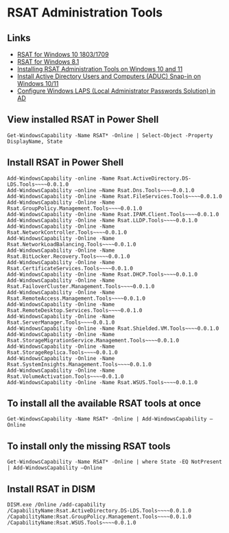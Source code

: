 # RSAT Administration Tools

## Links
- [RSAT for Windows 10 1803/1709](https://www.microsoft.com/en-us/download/details.aspx?id=45520)
- [RSAT for Windows 8.1](https://www.microsoft.com/en-us/download/details.aspx?id=39296)
- [Installing RSAT Administration Tools on Windows 10 and 11](https://woshub.com/install-rsat-feature-windows-10-powershell/)
- [Install Active Directory Users and Computers (ADUC) Snap-in on Windows 10/11](https://woshub.com/install-active-directory-users-computers-aduc-console/)
- [Configure Windows LAPS (Local Administrator Passwords Solution) in AD](https://woshub.com/manage-local-administrator-passwords-with-laps/)

## View installed RSAT in Power Shell
```Get-WindowsCapability -Name RSAT* -Online | Select-Object -Property DisplayName, State```

## Install RSAT in Power Shell
```
Add-WindowsCapability -online -Name Rsat.ActiveDirectory.DS-LDS.Tools~~~~0.0.1.0
Add-WindowsCapability –online –Name Rsat.Dns.Tools~~~~0.0.1.0
Add-WindowsCapability -Online -Name Rsat.FileServices.Tools~~~~0.0.1.0
Add-WindowsCapability -Online -Name Rsat.GroupPolicy.Management.Tools~~~~0.0.1.0
Add-WindowsCapability -Online -Name Rsat.IPAM.Client.Tools~~~~0.0.1.0
Add-WindowsCapability -Online -Name Rsat.LLDP.Tools~~~~0.0.1.0
Add-WindowsCapability -Online -Name Rsat.NetworkController.Tools~~~~0.0.1.0
Add-WindowsCapability -Online -Name Rsat.NetworkLoadBalancing.Tools~~~~0.0.1.0
Add-WindowsCapability -Online -Name Rsat.BitLocker.Recovery.Tools~~~~0.0.1.0
Add-WindowsCapability -Online -Name Rsat.CertificateServices.Tools~~~~0.0.1.0
Add-WindowsCapability -Online -Name Rsat.DHCP.Tools~~~~0.0.1.0
Add-WindowsCapability -Online -Name Rsat.FailoverCluster.Management.Tools~~~~0.0.1.0
Add-WindowsCapability -Online -Name Rsat.RemoteAccess.Management.Tools~~~~0.0.1.0
Add-WindowsCapability -Online -Name Rsat.RemoteDesktop.Services.Tools~~~~0.0.1.0
Add-WindowsCapability -Online -Name Rsat.ServerManager.Tools~~~~0.0.1.0
Add-WindowsCapability -Online -Name Rsat.Shielded.VM.Tools~~~~0.0.1.0
Add-WindowsCapability -Online -Name Rsat.StorageMigrationService.Management.Tools~~~~0.0.1.0
Add-WindowsCapability -Online -Name Rsat.StorageReplica.Tools~~~~0.0.1.0
Add-WindowsCapability -Online -Name Rsat.SystemInsights.Management.Tools~~~~0.0.1.0
Add-WindowsCapability -Online -Name Rsat.VolumeActivation.Tools~~~~0.0.1.0
Add-WindowsCapability -Online -Name Rsat.WSUS.Tools~~~~0.0.1.0
```

## To install all the available RSAT tools at once
```Get-WindowsCapability -Name RSAT* -Online | Add-WindowsCapability –Online```

## To install only the missing RSAT tools
```Get-WindowsCapability -Name RSAT* -Online | where State -EQ NotPresent | Add-WindowsCapability –Online```

## Install RSAT in DISM
```DISM.exe /Online /add-capability /CapabilityName:Rsat.ActiveDirectory.DS-LDS.Tools~~~~0.0.1.0 /CapabilityName:Rsat.GroupPolicy.Management.Tools~~~~0.0.1.0 /CapabilityName:Rsat.WSUS.Tools~~~~0.0.1.0```
